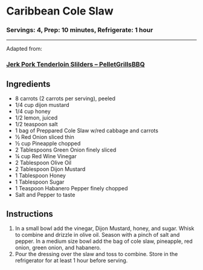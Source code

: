 # Caribbean Cole Slaw

### Servings: 4, Prep: 10 minutes, Refrigerate: 1 hour

---

Adapted from:

### [Jerk Pork Tenderloin Slilders – PelletGrillsBBQ](https://pelletgrillsbbq.com/2017/09/jerk-pork-tenderloin-sliders-smoked-pork-tenderloin-with-jamaican-jerk-sauce-on-uds-smoker/)

## Ingredients

- 8 carrots (2 carrots per serving), peeled
- 1/4 cup dijon mustard
- 1/4 cup honey
- 1/2 lemon, juiced
- 1/2 teaspoon salt
- 1 bag of Preppared Cole Slaw w/red cabbage and carrots
- ½ Red Onion sliced thin
- ½ cup Pineapple chopped
- 2 Tablespoons Green Onion finely sliced
- ¼ cup Red Wine Vinegar
- 2 Tablespoon Olive Oil
- 2 Tablespoon Dijon Mustard
- 1 Tablespoon Honey
- 1 Tablespoon Sugar
- 1 Teaspoon Habanero Pepper finely chopped
- Salt and Pepper to taste

## Instructions

1. In a small bowl add the vinegar, Dijon Mustard, honey, and sugar. Whisk to combine and drizzle in olive oil. Season with a pinch of salt and pepper. In a medium size bowl add the bag of cole slaw, pineapple, red onion, green onion, and habanero.
2. Pour the dressing over the slaw and toss to combine. Store in the refrigerator for at least 1 hour before serving.

